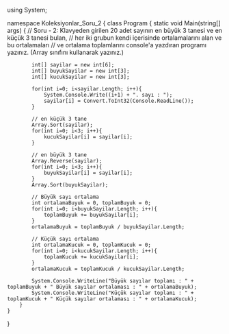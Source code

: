using System;

namespace Koleksiyonlar_Soru_2
{
    class Program
    {
        static void Main(string[] args)
        {
            // Soru - 2: Klavyeden girilen 20 adet sayının en büyük 3 tanesi ve en küçük 3 tanesi bulan, 
            // her iki grubun kendi içerisinde ortalamalarını alan ve bu ortalamaları 
            // ve ortalama toplamlarını console'a yazdıran programı yazınız. (Array sınıfını kullanarak yazınız.)

            int[] sayilar = new int[6];
            int[] buyukSayilar = new int[3];
            int[] kucukSayilar = new int[3];

            for(int i=0; i<sayilar.Length; i++){
                System.Console.Write((i+1) + ". sayı : ");
                sayilar[i] = Convert.ToInt32(Console.ReadLine());
            }

            // en küçük 3 tane
            Array.Sort(sayilar);
            for(int i=0; i<3; i++){
                kucukSayilar[i] = sayilar[i];
            }
            
            // en büyük 3 tane 
            Array.Reverse(sayilar);
            for(int i=0; i<3; i++){
                buyukSayilar[i] = sayilar[i];
            }
            Array.Sort(buyukSayilar);

            // Büyük sayı ortalama
            int ortalamaBuyuk = 0, toplamBuyuk = 0;
            for(int i=0; i<buyukSayilar.Length; i++){
                toplamBuyuk += buyukSayilar[i];
            }
            ortalamaBuyuk = toplamBuyuk / buyukSayilar.Length;

            // Küçük sayı ortalama
            int ortalamaKucuk = 0, toplamKucuk = 0;
            for(int i=0; i<kucukSayilar.Length; i++){
                toplamKucuk += kucukSayilar[i];
            }
            ortalamaKucuk = toplamKucuk / kucukSayilar.Length;

            System.Console.WriteLine("Büyük sayılar toplamı : " + toplamBuyuk + " Büyük sayılar ortalaması : " + ortalamaBuyuk);
            System.Console.WriteLine("Küçük sayılar toplamı : " + toplamKucuk + " Küçük sayılar ortalaması : " + ortalamaKucuk);
        }
    }
}
